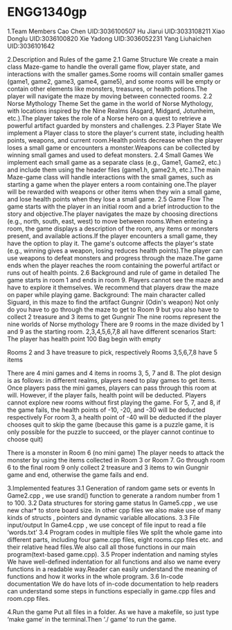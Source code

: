 # ENGG1340gp
1.Team Members
Cao Chen UID:3036100507
Hu Jiarui UID:3033108211
Xiao Donglu UID:3036100820
Xie Yadong UID:3036052231
Yang Liuhaichen UID:3036101642

2.Description and Rules of the game
2.1 Game Structure
We create a main class Maze-game to handle the overall game flow, player state, and interactions with the smaller games.Some rooms will contain smaller games (game1, game2, game3, game4, game5), and some rooms will be empty or contain other elements like monsters, treasures, or health potions.The player will navigate the maze by moving between connected rooms.
2.2 Norse Mythology Theme
Set the game in the world of Norse Mythology, with locations inspired by the Nine Realms (Asgard, Midgard, Jotunheim, etc.).The player takes the role of a Norse hero on a quest to retrieve a powerful artifact guarded by monsters and challenges.
2.3 Player State
We implement a Player class to store the player's current state, including health points, weapons, and current room.Health points decrease when the player loses a small game or encounters a monster.Weapons can be collected by winning small games and used to defeat monsters.
2.4 Small Games
We implement each small game as a separate class (e.g., Game1, Game2, etc.) and include them using the header files (game1.h, game2.h, etc.).The main Maze-game class will handle interactions with the small games, such as starting a game when the player enters a room containing one.The player will be rewarded with weapons or other items when they win a small game, and lose health points when they lose a small game.
2.5 Game Flow
The game starts with the player in an initial room and a brief introduction to the story and objective.The player navigates the maze by choosing directions (e.g., north, south, east, west) to move between rooms.When entering a room, the game displays a description of the room, any items or monsters present, and available actions.If the player encounters a small game, they have the option to play it. The game's outcome affects the player's state (e.g., winning gives a weapon, losing reduces health points).The player can use weapons to defeat monsters and progress through the maze.The game ends when the player reaches the room containing the powerful artifact or runs out of health points.
2.6 Background and rule of game in detailed
The game starts in room 1 and ends in room 9. Players cannot see the maze and have to explore it themselves. We recommend that players draw the maze on paper while playing game.
Background: The main character called Siguard, in this maze to find the artifact Gungnir (Odin's weapon) Not only do you have to go through the maze to get to Room 9 but you also have to collect 2 treasure and 3 items to get Gungnir The nine rooms represent the nine worlds of Norse mythology There are 9 rooms in the maze divided by 1 and 9 as the starting room. 2,3,4,5,6,7,8 all have different scenarios
Start:
The player has health point 100
Bag begin with empty

Rooms 2 and 3 have treasure to pick, respectively
Rooms 3,5,6,7,8 have 5 items

There are 4 mini games and 4 items in rooms 3, 5, 7 and 8. The plot design is as follows: in different realms, players need to play games to get items. Once players pass the mini games, players can pass through this room at will. However, if the player fails, health point will be deducted. Players cannot explore new rooms without first playing the game.
For 5, 7, and 8, if the game fails, the health points of -10, -20, and -30 will be deducted respectively
For room 3, a health point of -40 will be deducted if the player chooses quit to skip the game (because this game is a puzzle game, it is only possible for the puzzle to succeed, or the player cannot continue to choose quit)

There is a monster in Room 6 (no mini game) The player needs to attack the monster by using the items collected in Room 3 or Room 7.
Go through room 6 to the final room 9 only collect 2 treasure and 3 items to win Gungnir game and end, otherwise the game fails and end.

3.Implemented features
3.1 Generation of random game sets or events
In Game2.cpp , we use srand() function to generate a random number from 1 to 100.
3.2 Data structures for storing game status
In Game5.cpp , we use new char* to store board size. In other cpp files we also make use of many kinds of structs , pointers and dynamic variable allocations.
3.3 File input/output
In Game4.cpp , we use concept of file input to read a file ‘words.txt’
3.4 Program codes in multiple files
We split the whole game into different parts, including four game.cpp files, eight rooms.cpp files etc. and their relative head files.We also call all those functions in our main program(text-based game.cpp).
3.5 Proper indentation and naming styles
We have well-defined indentation for all functions and also we name every functions in a readable way.Reader can easily understand the meaning of functions and how it works in the whole program.
3.6 In-code documentation
We do have lots of in-code documentation to help readers can understand some steps in functions especially in game.cpp files and room.cpp files.

4.Run the game
Put all files in a folder. As we have a makefile, so just type ‘make game’ in the terminal.Then ‘./ game’ to run the game.
